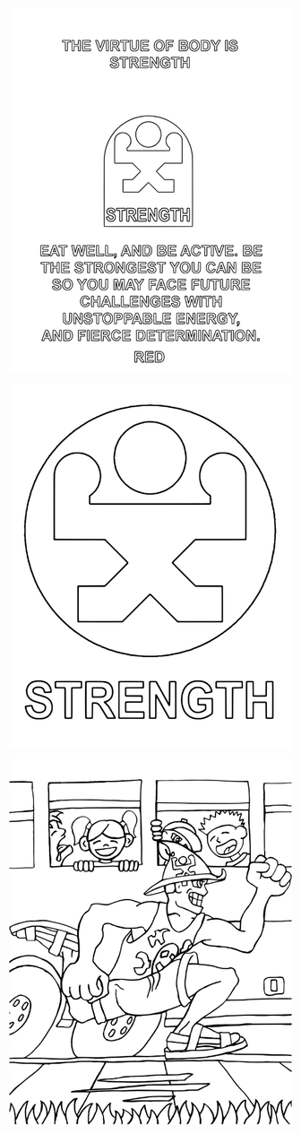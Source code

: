 ![3Strength1](3Strength1.svg)

<div style="page-break-after: always"></div>

![3Strength2](3Strength2.svg)

<div style="page-break-after: always"></div>

![3Strength4](3Strength4.svg)

